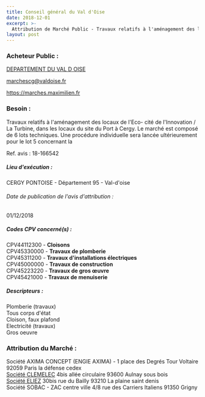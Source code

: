 ```yaml
---
title: Conseil général du Val d'Oise
date: 2018-12-01
excerpt: >-
  Attribution de Marché Public - Travaux relatifs à l'aménagement des locaux de l'Eco- cité de l'Innovation / La Turbine, dans les locaux du site du Port à Cergy
layout: post
---
```


### Acheteur Public : 
<a href="/acheteur-137/siren-229501275"> DEPARTEMENT DU VAL D OISE</a><br/>



marchescg@valdoise.fr


https://marches.maximilien.fr
### Besoin :

Travaux relatifs à l'aménagement des locaux de l'Eco- cité de l'Innovation / La Turbine, dans les locaux du site du Port à Cergy. Le marché est composé de 6 lots techniques. Une procédure individuelle sera lancée ultérieurement pour le lot 5 concernant la

Ref. avis : 18-166542


##### Lieu d'exécution :

CERGY PONTOISE - Département 95 - Val-d'oise

###### Date de publication de l'avis d'attribution : 
01/12/2018

##### Codes CPV concerné(s) :
CPV44112300 - **Cloisons** <br/>
CPV45330000 - **Travaux de plomberie** <br/>
CPV45311200 - **Travaux d'installations électriques** <br/>
CPV45000000 - **Travaux de construction** <br/>
CPV45223220 - **Travaux de gros œuvre** <br/>
CPV45421000 - **Travaux de menuiserie** <br/>

##### Descripteurs :
Plomberie (travaux) <br/>
Tous corps d'état <br/>
Cloison, faux plafond <br/>
Electricité (travaux) <br/>
Gros oeuvre <br/>

### Attribution du Marché :
Société AXIMA CONCEPT (ENGIE AXIMA) - 1 place des Degrés Tour Voltaire 92059 Paris la défense cedex <br/>
<a href="/entreprise-567/siren-499459865"> Société CLEMELEC</a>    4bis allée circulaire 93600 Aulnay sous bois <br/>
<a href="/entreprise-573/siren-582120481"> Société ELIEZ</a>    30bis rue du Bailly 93210 La plaine saint denis <br/>
Société SOBAC - ZAC centre ville 4/8 rue des Carriers Italiens 91350 Grigny <br/>

